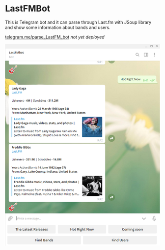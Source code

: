 # LastFMBot

This is Telegram bot and it can parse through Last.fm with JSoup library and show some information about bands and users. 

[telegram.me/parse_LastFM_bot](https://telegram.me/parse_LastFM_bot)  _not yet deployed_

![Image](docs/LastFmBot.png)

